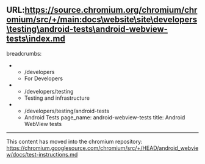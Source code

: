 URL:https://source.chromium.org/chromium/chromium/src/+/main:docs\website\site\developers\testing\android-tests\android-webview-tests\index.md
---
breadcrumbs:
- - /developers
  - For Developers
- - /developers/testing
  - Testing and infrastructure
- - /developers/testing/android-tests
  - Android Tests
page_name: android-webview-tests
title: Android WebView tests
---

This content has moved into the chromium repository:
<https://chromium.googlesource.com/chromium/src/+/HEAD/android_webview/docs/test-instructions.md>
